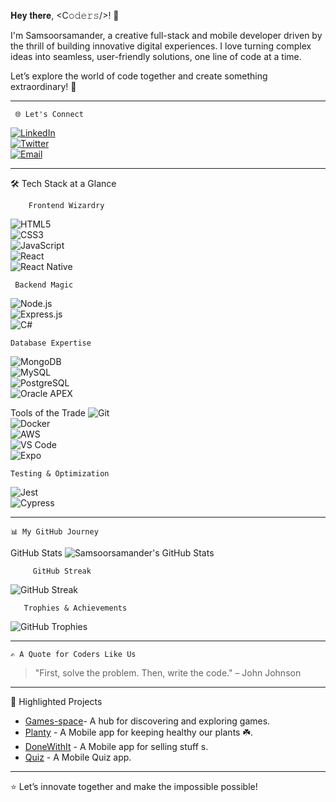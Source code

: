  𝐇𝐞𝐲 𝐭𝐡𝐞𝐫𝐞, <C𝚘𝚍𝚎𝚛𝚜/>! 👋  

I'm Samsoorsamander, a creative full-stack and mobile developer driven by the thrill of building innovative digital experiences. I love turning complex ideas into seamless, user-friendly solutions, one line of code at a time.  

Let’s explore the world of code together and create something extraordinary! 🚀  

---

     🌐 Let's Connect
[![LinkedIn](https://img.shields.io/badge/-LinkedIn-blue?style=flat&logo=LinkedIn)](https://www.linkedin.com/in/samsoor-hananzoi/)  
[![Twitter](https://img.shields.io/badge/-Twitter-blue?style=flat&logo=Twitter)](https://twitter.com/Samsoorsamander)  
[![Email](https://img.shields.io/badge/-Email-red?style=flat&logo=Gmail)](mailto:samsoorsamander@gmail.com)

---

 🛠 Tech Stack at a Glance

        Frontend Wizardry
![HTML5](https://img.shields.io/badge/-HTML5-orange?style=flat&logo=html5)  
![CSS3](https://img.shields.io/badge/-CSS3-blue?style=flat&logo=css3)  
![JavaScript](https://img.shields.io/badge/-JavaScript-yellow?style=flat&logo=javascript)  
![React](https://img.shields.io/badge/-React-blue?style=flat&logo=react)  
![React Native](https://img.shields.io/badge/-React%20Native-61DAFB?style=flat&logo=react)  

     Backend Magic
![Node.js](https://img.shields.io/badge/-Node.js-green?style=flat&logo=node.js)  
![Express.js](https://img.shields.io/badge/-Express.js-black?style=flat&logo=express)  
![C#](https://img.shields.io/badge/-C%23-purple?style=flat&logo=csharp)  

    Database Expertise
![MongoDB](https://img.shields.io/badge/-MongoDB-green?style=flat&logo=mongodb)  
![MySQL](https://img.shields.io/badge/-MySQL-blue?style=flat&logo=mysql)  
![PostgreSQL](https://img.shields.io/badge/-PostgreSQL-blue?style=flat&logo=postgresql)  
![Oracle APEX](https://img.shields.io/badge/-Oracle%20APEX-red?style=flat&logo=oracle)  

   Tools of the Trade
![Git](https://img.shields.io/badge/-Git-orange?style=flat&logo=git)  
![Docker](https://img.shields.io/badge/-Docker-blue?style=flat&logo=docker)  
![AWS](https://img.shields.io/badge/-AWS-orange?style=flat&logo=amazon-aws)  
![VS Code](https://img.shields.io/badge/-VS%20Code-blue?style=flat&logo=visual-studio-code)  
![Expo](https://img.shields.io/badge/-Expo-black?style=flat&logo=expo)  

    Testing & Optimization
![Jest](https://img.shields.io/badge/-Jest-pink?style=flat&logo=jest)  
![Cypress](https://img.shields.io/badge/-Cypress-gray?style=flat&logo=cypress)  

---
    📊 My GitHub Journey

GitHub Stats
![Samsoorsamander's GitHub Stats](https://github-readme-stats.vercel.app/api?username=Samsoorsamander&show_icons=true&hide=stars&count_private=true&theme=radical)  

         GitHub Streak
![GitHub Streak](https://streak-stats.demolab.com?user=Samsoorsamander&theme=radical)  

       Trophies & Achievements
![GitHub Trophies](https://github-profile-trophy.vercel.app/?username=Samsoorsamander&theme=radical)  

---

    ✍️ A Quote for Coders Like Us  
> "First, solve the problem. Then, write the code." – John Johnson  

---

   📂 Highlighted Projects
-  [ Games-space](#)- A hub for discovering and exploring games.  
- [Planty](#) - A Mobile app for keeping healthy our plants ☘️.  
- [DoneWithIt](#) - A Mobile app for selling stuff s.  
- [Quiz](#) - A Mobile Quiz app.  


---

⭐️ Let’s innovate together and make the impossible possible!
